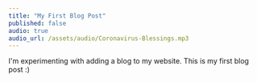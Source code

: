 ```yaml
---
title: "My First Blog Post"
published: false
audio: true
audio_url: /assets/audio/Coronavirus-Blessings.mp3
---
```


I'm experimenting with adding a blog to my website. This is my first blog post :)
